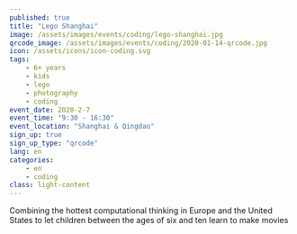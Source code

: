 ```yaml
---
published: true
title: "Lego Shanghai"
image: /assets/images/events/coding/lego-shanghai.jpg
qrcode_image: /assets/images/events/coding/2020-01-14-qrcode.jpg
icon: /assets/icons/icon-coding.svg
tags: 
    - 6+ years
    - kids
    - lego
    - photography
    - coding
event_date: 2020-2-7
event_time: "9:30 - 16:30"
event_location: "Shanghai & Qingdao"
sign_up: true
sign_up_type: "qrcode"
lang: en
categories:
    - en
    - coding
class: light-content
---
```


Combining the hottest computational thinking in Europe and the United States to let children between the ages of six and ten learn to make movies
